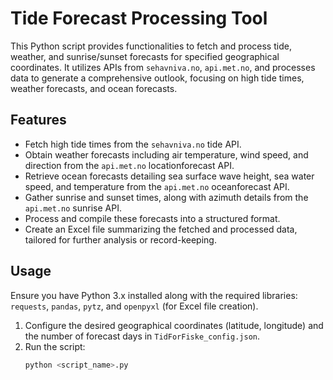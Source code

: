 # Tide Forecast Processing Tool

This Python script provides functionalities to fetch and process tide, weather, and sunrise/sunset forecasts for specified geographical coordinates. It utilizes APIs from `sehavniva.no`, `api.met.no`, and processes data to generate a comprehensive outlook, focusing on high tide times, weather forecasts, and ocean forecasts.

## Features

- Fetch high tide times from the `sehavniva.no` tide API.
- Obtain weather forecasts including air temperature, wind speed, and direction from the `api.met.no` locationforecast API.
- Retrieve ocean forecasts detailing sea surface wave height, sea water speed, and temperature from the `api.met.no` oceanforecast API.
- Gather sunrise and sunset times, along with azimuth details from the `api.met.no` sunrise API.
- Process and compile these forecasts into a structured format.
- Create an Excel file summarizing the fetched and processed data, tailored for further analysis or record-keeping.

## Usage

Ensure you have Python 3.x installed along with the required libraries: `requests`, `pandas`, `pytz`, and `openpyxl` (for Excel file creation).

1. Configure the desired geographical coordinates (latitude, longitude) and the number of forecast days in `TidForFiske_config.json`.
2. Run the script:
   ```bash
   python <script_name>.py

